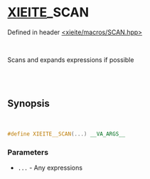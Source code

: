 # [XIEITE](../macros.md)\_SCAN
Defined in header [<xieite/macros/SCAN.hpp>](../../include/xieite/macros/SCAN.hpp)

<br/>

Scans and expands expressions if possible

<br/><br/>

## Synopsis

<br/>

```cpp
#define XIEITE__SCAN(...) __VA_ARGS__
```
### Parameters
- `...` - Any expressions
